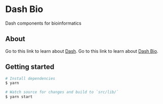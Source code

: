 # Dash Bio

Dash components for bioinformatics

## About

Go to this link to learn about [Dash](https://plot.ly/products/dash/).
Go to this link to learn about [Dash Bio](https://dash.bio).

## Getting started

```sh
# Install dependencies
$ yarn

# Watch source for changes and build to `src/lib/`
$ yarn start
```

